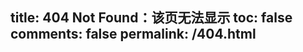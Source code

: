 title: 404 Not Found：该页无法显示
toc: false
comments: false
permalink: /404.html
---

<html>
<head>
</head>
<body>
<script type="text/javascript" src="http://www.qq.com/404/search_children.js" charset="utf-8" homePageUrl="http://blog.keepmovingxin.com" homePageName="返回主页"></script>
</body>
</html>

